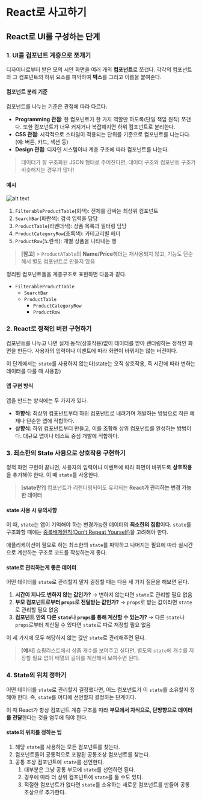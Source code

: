 # React로 사고하기

## React로 UI를 구성하는 단계

### 1. UI를 컴포넌트 계층으로 쪼개기

디자이너로부터 받은 모의 시안 화면을 여러 개의 **컴포넌트**로 쪼갠다. 각각의 컴포넌트와 그 컴포넌트의 하위 요소를 파악하여 **박스**를 그리고 이름을 붙여준다.

#### 컴포넌트 분리 기준

컴포넌트를 나누는 기준은 관점에 따라 다르다.

-   **Programming 관점**: 한 컴포넌트가 한 가지 역할만 하도록(단일 책임 원칙) 쪼갠다. 또한 컴포넌트가 너무 커지거나 복잡해지면 하위 컴포넌트로 분리한다.
-   **CSS 관점**: 시각적으로 스타일이 적용되는 단위를 기준으로 컴포넌트를 나눈다다. (예: 버튼, 카드, 섹션 등)
-   **Design 관점**: 디자인 시스템이나 계층 구조에 따라 컴포넌트를 나눈다.

> 데이터가 잘 구조화된 JSON 형태로 주어진다면, 데이터 구조와 컴포넌트 구조가 비슷해지는 경우가 많다!

#### 예시

![alt text](./images/image.png)

1. `FilterableProductTable`(회색): 전체를 감싸는 최상위 컴포넌트
2. `SearchBar`(파란색): 검색 입력을 담당
3. `ProductTable`(라벤더색): 상품 목록과 필터링 담당
4. `ProductCategoryRow`(초록색): 카테고리별 헤더
5. `ProductRow`(노란색): 개별 상품을 나타내는 행

> **[참고]** > `ProductATable`의 **Name/Price**헤더는 재사용되지 않고, 기능도 단순해서 별도 컴포넌트로 만들지 않음

정리된 컴포넌트들을 계층구조로 표현하면 다음과 같다.

-   `FilterableProductTable`
    -   `SearchBar`
    -   `ProductTable`
        -   `ProductCategoryRow`
        -   `ProductRow`

### 2. React로 정적인 버전 구현하기

컴포넌트를 나누고 나면 실제 동작(상호작용)없이 데이터를 받아 렌더링하는 정적인 화면을 만든다. 사용자의 입력이나 이벤트에 따라 화면이 바뀌지는 않는 버전이다.

이 단계에서는 `state`를 사용하지 않는다(state는 오직 상호작용, 즉 시간에 따라 변하는 데이터를 다룰 때 사용함)

#### 앱 구현 방식

앱을 만드는 방식에는 두 가지가 있다.

-   **하향식**: 최상위 컴포넌트부터 하위 컴포넌트로 내려가며 개발하는 방법으로 작은 예제나 단순한 앱에 적합하다.
-   **상향식**: 하위 컴포넌트부터 만들고, 이를 조합해 상위 컴포넌트를 완성하는 방법이다. 대규모 앱이나 테스트 중심 개발에 적합하다.

### 3. 최소한의 State 사용으로 상호작용 구현하기

정적 화면 구현이 끝나면, 사용자의 입력이나 이벤트에 따라 화면이 바뀌도록 **상호작용**을 추가해야 한다. 이 때 `state`를 사용한다.

> **[state란?]**
> 컴포넌트가 리렌더링되어도 유지되는 **React가 관리하는 변경 가능한 데이터**

#### state 사용 시 유의사항

이 때, `state`는 앱이 기억해야 하는 변경가능한 데이터의 **최소한의 집합**이다.
`state`를 구조화할 때에는 [중복배제원칙(Don’t Repeat Yourself)](https://ko.wikipedia.org/wiki/%EC%A4%91%EB%B3%B5%EB%B0%B0%EC%A0%9C)을 고려해야 한다.

애플리케이션이 필요로 하는 최소한의 `state`를 파악하고 나머지는 필요에 따라 실시간으로 계산하는 구조로 코드를 작성하는게 좋다.

#### state로 관리하는게 좋은 데이터

어떤 데이터를 `state`로 관리할지 말지 결정할 때는 다음 세 가지 질문을 해보면 된다.

1. **시간이 지나도 변하지 않는 값인가?**
   → 변하지 않는다면 `state`로 관리할 필요 없음
2. **부모 컴포넌트로부터 `props`로 전달받는 값인가?**
   → `props`로 받는 값이라면 `state`로 관리할 필요 없음
3. **컴포넌트 안의 다른 `state`나 `props`를 통해 계산할 수 있는가?**
   → 다른 `state`나 `props`로부터 계산될 수 있다면 `state`로 따로 저장할 필요 없음

이 세 가지에 모두 해당하지 않는 값만 `state`로 관리해주면 된다.

> **[예시]**
> 쇼핑리스트에서 상품 개수를 보여주고 싶다면, 별도의 `state`에 개수를 저장할 필요 없이 배열의 길이를 계산해서 보여주면 된다.

### 4. State의 위치 정하기

어떤 데이터를 `state`로 관리할지 결정했다면, 어느 컴포넌트가 이 `state`를 소유할지 정해야 한다.
즉, `state`를 어디에 선언할지 결정하는 단계이다.

이 때 React가 항상 컴포넌트 계층 구조를 따라 **부모에서 자식으로, 단방향으로 데이터를 전달**한다는 것을 염두에 둬야 한다.

#### state의 위치를 정하는 팁

1. 해당 `state`를 사용하는 모든 컴포넌트를 찾는다.
2. 컴포넌트들이 공통적으로 포함된 공통조상 컴포넌트를 찾는다.
3. 공통 조상 컴포넌트에 `state`를 선언한다.
    1. 대부분은 그냥 공통 부모에 `state`를 선언하면 된다.
    2. 경우에 따라 더 상위 컴포넌트에 `state`를 둘 수도 있다.
    3. 적절한 컴포넌트가 없다면 `state`를 소유하는 새로운 컴포넌트를 만들어 공통 조상으로 추가한다.
